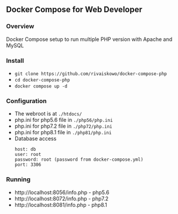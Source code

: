 ## Docker Compose for Web Developer
### Overview
Docker Compose setup to run multiple PHP version with Apache and MySQL
### Install
- `git clone https://github.com/rivaiskowo/docker-compose-php`
- `cd docker-compose-php`
- `docker compose up -d`
### Configuration
- The webroot is at `./htdocs/`
- php.ini for php5.6 file in `./php56/php.ini`
- php.ini for php7.2 file in `./php72/php.ini`
- php.ini for php8.1 file in `./php81/php.ini`
- Database access
    ```
    host: db
    user: root
    password: root (password from docker-compose.yml)
    port: 3306
    ```
### Running
- http://localhost:8056/info.php - php5.6
- http://localhost:8072/info.php - php7.2
- http://localhost:8081/info.php - php8.1
